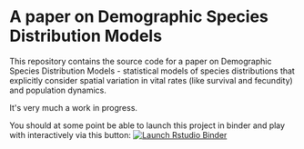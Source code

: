# A paper on Demographic Species Distribution Models

This repository contains the source code for a paper on Demographic Species Distribution Models - statistical models of species distributions that explicitly consider spatial variation in vital rates (like survival and fecundity) and population dynamics.

It's very much a work in progress.

You should at some point be able to launch this project in binder and play with interactively via this button: [![Launch Rstudio Binder](http://mybinder.org/badge_logo.svg)](https://mybinder.org/v2/gh/goldingn/dsdm_paper/master?urlpath=rstudio)
